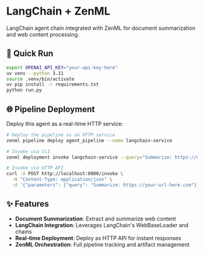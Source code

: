 # LangChain + ZenML

LangChain agent chain integrated with ZenML for document summarization and web content processing.

## 🚀 Quick Run

```bash
export OPENAI_API_KEY="your-api-key-here"
uv venv --python 3.11
source .venv/bin/activate
uv pip install -r requirements.txt
python run.py
```

## 🌐 Pipeline Deployment

Deploy this agent as a real-time HTTP service:

```bash
# Deploy the pipeline as an HTTP service
zenml pipeline deploy agent_pipeline --name langchain-service

# Invoke via CLI
zenml deployment invoke langchain-service --query="Summarize: https://docs.zenml.io/"

# Invoke via HTTP API
curl -X POST http://localhost:8000/invoke \
  -H "Content-Type: application/json" \
  -d '{"parameters": {"query": "Summarize: https://your-url-here.com"}}'
```

## ✨ Features

- **Document Summarization**: Extract and summarize web content
- **LangChain Integration**: Leverages LangChain's WebBaseLoader and chains
- **Real-time Deployment**: Deploy as HTTP API for instant responses
- **ZenML Orchestration**: Full pipeline tracking and artifact management